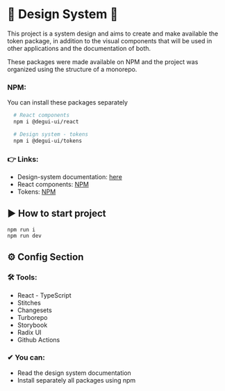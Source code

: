 # 🚀 Design System 🚀

This project is a system design and aims to create and make available the token package, in addition to the visual components that will be used in other applications and the documentation of both.

These packages were made available on NPM and the project was organized using the structure of a monorepo.

### NPM:
You can install these packages separately
```bash
  # React components
  npm i @degui-ui/react

  # Design system - tokens
  npm i @degui-ui/tokens
```

### 👉 Links: 
- Design-system documentation: [here](https://degui1.github.io/Design-system/)
- React components: [NPM](https://www.npmjs.com/package/@degui-ui/react)
- Tokens: [NPM](https://www.npmjs.com/package/@degui-ui/tokens)

## ▶ How to start project

```shell
npm run i
npm run dev
```

## ⚙ Config Section

### 🛠 Tools:
 - React - TypeScript
 - Stitches
 - Changesets
 - Turborepo
 - Storybook
 - Radix UI
 - Github Actions
 
### ✔ You can:
- Read the design system documentation
- Install separately all packages using npm
